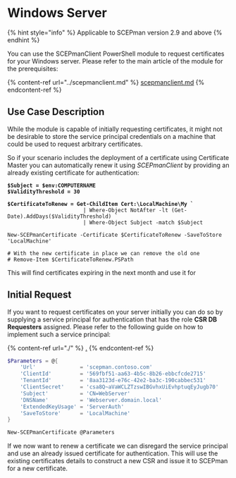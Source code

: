 # Windows Server

{% hint style="info" %}
Applicable to SCEPman version 2.9 and above
{% endhint %}

You can use the SCEPmanClient PowerShell module to request certificates for your Windows server. Please refer to the main article of the module for the prerequisites:

{% content-ref url="../scepmanclient.md" %}
[scepmanclient.md](../scepmanclient.md)
{% endcontent-ref %}

## Use Case Description

While the module is capable of initially requesting certificates, it might not be desirable to store the service principal credentials on a machine that could be used to request arbitrary certificates.

So if your scenario includes the deployment of a certificate using Certificate Master you can automatically renew it using _SCEPmanClient_ by providing an already existing certificate for authentication:

<pre class="language-powershell"><code class="lang-powershell"><strong>$Subject = $env:COMPUTERNAME
</strong><strong>$ValidityThreshold = 30
</strong><strong>
</strong><strong>$CertificateToRenew = Get-ChildItem Cert:\LocalMachine\My `
</strong>                        | Where-Object NotAfter -lt (Get-Date).AddDays($ValidityThreshold) `
                        | Where-Object Subject -match $Subject

New-SCEPmanCertificate -Certificate $CertificateToRenew -SaveToStore 'LocalMachine'

# With the new certificate in place we can remove the old one
# Remove-Item $CertificateToRenew.PSPath
</code></pre>

This will find certificates expiring in the next month and use it for

## Initial Request

If you want to request certificates on your server initially you can do so by supplying a service principal for authentication that has the role **CSR DB Requesters** assigned. Please refer to the following guide on how to implement such a service principal:

{% content-ref url="./" %}
[.](./)
{% endcontent-ref %}

```powershell
$Parameters = @{
    'Url'              = 'scepman.contoso.com'
    'ClientId'         = '569fbf51-aa63-4b5c-8b26-ebbcfcde2715'
    'TenantId'         = '8aa3123d-e76c-42e2-ba3c-190cabbec531'
    'ClientSecret'     = 'csa8Q~aVaWCLZTzswIBGvhxUiEvhptuqEyJugb70'
    'Subject'          = 'CN=WebServer'
    'DNSName'          = 'Webserver.domain.local'
    'ExtendedKeyUsage' = 'ServerAuth'
    'SaveToStore'      = 'LocalMachine'
}

New-SCEPmanCertificate @Parameters
```

If we now want to renew a certificate we can disregard the service principal and use an already issued certificate for authentication. This will use the existing certificates details to construct a new CSR and issue it to SCEPman for a new certificate.
